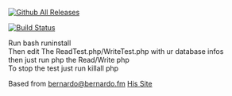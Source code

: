 [![Github All Releases](https://img.shields.io/github/downloads/Allesanddro/Rethinkdb/total.svg)]()


[![Build Status](https://travis-ci.org/Allesanddro/Rethinkdb.svg?branch=master)](https://travis-ci.org/Allesanddro/Rethinkdb)

Run bash runinstall <br>
Then edit The ReadTest.php/WriteTest.php with ur database infos<br>
then just run php the Read/Write php<br>
To stop the test just run killall php<br>


Based from bernardo@bernardo.fm [His Site](https://bernardo.fm)

